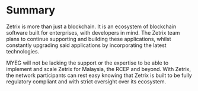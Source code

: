 # Summary

Zetrix is more than just a blockchain. It is an ecosystem of blockchain software built for enterprises, with developers in mind. The Zetrix team plans to continue supporting and building these applications, whilst constantly upgrading said applications by incorporating the latest technologies.

MYEG will not be lacking the support or the expertise to be able to implement and scale Zetrix for Malaysia, the RCEP and beyond. With Zetrix, the network participants can rest easy knowing that Zetrix is built to be fully regulatory compliant and with strict oversight over its ecosystem.
